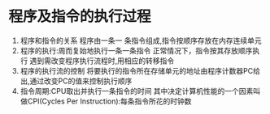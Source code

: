 # 程序及指令的执行过程
1. 程序和指令的关系
程序由一条一 条指令组成,指令按顺序存放在内存连续单元
2. 程序的执行:周而复始地执行一条一条指令
正常情况下，指令按其存放顺序执行
遇到需改变程序执行流程时,用相应的转移指令
3. 程序的执行流的控制
将要执行的指令所在存储单元的地址由程序计数器PC给出,通过改变PC的值来控制执行顺序
4. 指令周期:CPU取出并执行一条指令的时间
其中决定计算机性能的一个因素叫做CPI(Cycles Per Instruction):每条指令所花的时钟数

